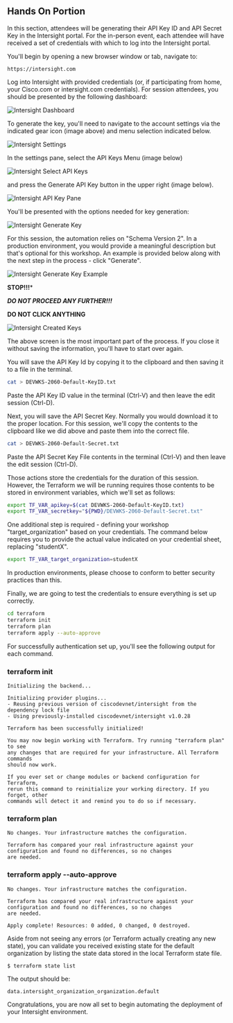 ## Hands On Portion

In this section, attendees will be generating their API Key ID and API Secret Key in the Intersight portal. For the in-person event, each attendee will have received a set of credentials with which to log into the Intersight portal.

You'll begin by opening a new browser window or tab, navigate to:

```
https://intersight.com
```

Log into Intersight with provided credentials (or, if participating from home, your Cisco.com or intersight.com credentials). For session attendees, you should be presented by the following dashboard:

![Intersight Dashboard](./images/01-intersight-dashboard.JPG)

To generate the key, you'll need to navigate to the account settings via the indicated gear icon (image above) and menu selection indicated below.

![Intersight Settings](./images/02-intersight-settings-menu.JPG)

In the settings pane, select the API Keys Menu (image below)

![Intersight Select API Keys](./images/03-intersight-settings-pane.JPG)

and press the Generate API Key button in the upper right (image below).

![Intersight API Key Pane](./images/04-intersight-api-keys-pane.JPG)

You'll be presented with the options needed for key generation:

![Intersight Generate Key](./images/05-intersight-generate-api-keys.JPG)

For this session, the automation relies on "Schema Version 2". In a production environment, you would provide a meaningful description but that's optional for this workshop. An example is provided below along with the next step in the
process - click "Generate".

![Intersight Generate Key Example](./images/06-intersight-generate-api-keys-with-values.JPG)

**STOP!!!***

**_DO NOT PROCEED ANY FURTHER!!!_**

**DO NOT CLICK ANYTHING**

![Intersight Created Keys](./images/07-intersight-api-key-created.JPG)

The above screen is the most important part of the process. If you close it without saving the information, you'll have to start over again.

You will save the API Key Id by copying it to the clipboard and then saving it to a file in the terminal.

```bash
cat > DEVWKS-2060-Default-KeyID.txt
```

Paste the API Key ID value in the terminal (Ctrl-V) and then leave the edit session (Ctrl-D).

Next, you will save the API Secret Key. Normally you would download it to the proper location. For this session, we'll copy the contents to the clipboard like we did above and paste them into the correct file.

```bash
cat > DEVWKS-2060-Default-Secret.txt
```

Paste the API Secret Key File contents in the terminal (Ctrl-V) and then leave the edit session (Ctrl-D).

Those actions store the credentials for the duration of this session. However, the Terraform we will be running requires those contents to be stored in environment variables, which we'll set as follows:

```bash
export TF_VAR_apikey=$(cat DEVWKS-2060-Default-KeyID.txt)
export TF_VAR_secretkey="${PWD}/DEVWKS-2060-Default-Secret.txt"
```

One additional step is required - defining your workshop "target_organization" based on your credentials. The command below requires you to provide the actual value indicated on your credential sheet, replacing "studentX".

```bash
export TF_VAR_target_organization=studentX
```

In production environments, please choose to conform to better security practices than this.

Finally, we are going to test the credentials to ensure everything is set up correctly.

```bash
cd terraform
terraform init
terraform plan
terraform apply --auto-approve
```

For successfully authentication set up, you'll see the following output for each command.

### terraform init

```
Initializing the backend...

Initializing provider plugins...
- Reusing previous version of ciscodevnet/intersight from the dependency lock file
- Using previously-installed ciscodevnet/intersight v1.0.28

Terraform has been successfully initialized!

You may now begin working with Terraform. Try running "terraform plan" to see
any changes that are required for your infrastructure. All Terraform commands
should now work.

If you ever set or change modules or backend configuration for Terraform,
rerun this command to reinitialize your working directory. If you forget, other
commands will detect it and remind you to do so if necessary.
```

### terraform plan

```
No changes. Your infrastructure matches the configuration.

Terraform has compared your real infrastructure against your configuration and found no differences, so no changes
are needed.
```

### terraform apply --auto-approve

```
No changes. Your infrastructure matches the configuration.

Terraform has compared your real infrastructure against your configuration and found no differences, so no changes
are needed.

Apply complete! Resources: 0 added, 0 changed, 0 destroyed.
```

Aside from not seeing any errors (or Terraform actually creating any new state), you can validate you received existing state for the default organization by listing the state data stored in the local Terraform state file.

```bash
$ terraform state list
```

The output should be:

```
data.intersight_organization_organization.default
```

Congratulations, you are now all set to begin automating the deployment of your Intersight environment.
